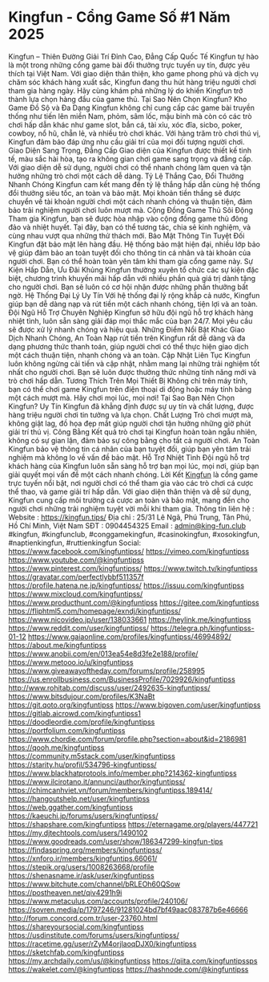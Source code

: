 # Kingfun - Cổng Game Số #1 Năm 2025
Kingfun – Thiên Đường Giải Trí Đỉnh Cao, Đẳng Cấp Quốc Tế
Kingfun tự hào là một trong những cổng game bài đổi thưởng trực tuyến uy tín, được yêu thích tại Việt Nam. Với giao diện thân thiện, kho game phong phú và dịch vụ chăm sóc khách hàng xuất sắc, Kingfun đang thu hút hàng triệu người chơi tham gia hàng ngày. Hãy cùng khám phá những lý do khiến Kingfun trở thành lựa chọn hàng đầu của game thủ.
Tại Sao Nên Chọn Kingfun?
Kho Game Đồ Sộ và Đa Dạng
Kingfun không chỉ cung cấp các game bài truyền thống như tiến lên miền Nam, phỏm, sâm lốc, mậu binh mà còn có các trò chơi hấp dẫn khác như game slot, bắn cá, tài xỉu, xóc đĩa, sicbo, poker, cowboy, nổ hũ, chẵn lẻ, và nhiều trò chơi khác. Với hàng trăm trò chơi thú vị, Kingfun đảm bảo đáp ứng nhu cầu giải trí của mọi đối tượng người chơi.
Giao Diện Sang Trọng, Đẳng Cấp
Giao diện của Kingfun được thiết kế tinh tế, màu sắc hài hòa, tạo ra không gian chơi game sang trọng và đẳng cấp. Với giao diện dễ sử dụng, người chơi có thể nhanh chóng làm quen và tận hưởng những trò chơi một cách dễ dàng.
Tỷ Lệ Thắng Cao, Đổi Thưởng Nhanh Chóng
Kingfun cam kết mang đến tỷ lệ thắng hấp dẫn cùng hệ thống đổi thưởng siêu tốc, an toàn và bảo mật. Mọi khoản tiền thắng sẽ được chuyển về tài khoản người chơi một cách nhanh chóng và thuận tiện, đảm bảo trải nghiệm người chơi luôn mượt mà.
Cộng Đồng Game Thủ Sôi Động
Tham gia Kingfun, bạn sẽ được hòa nhập vào cộng đồng game thủ đông đảo và nhiệt huyết. Tại đây, bạn có thể tương tác, chia sẻ kinh nghiệm, và cùng nhau vượt qua những thử thách mới.
Bảo Mật Thông Tin Tuyệt Đối
Kingfun đặt bảo mật lên hàng đầu. Hệ thống bảo mật hiện đại, nhiều lớp bảo vệ giúp đảm bảo an toàn tuyệt đối cho thông tin cá nhân và tài khoản của người chơi. Bạn có thể hoàn toàn yên tâm khi tham gia cổng game này.
Sự Kiện Hấp Dẫn, Ưu Đãi Khủng
Kingfun thường xuyên tổ chức các sự kiện đặc biệt, chương trình khuyến mãi hấp dẫn với nhiều phần quà giá trị dành tặng cho người chơi. Bạn sẽ luôn có cơ hội nhận được những phần thưởng bất ngờ.
Hệ Thống Đại Lý Uy Tín
Với hệ thống đại lý rộng khắp cả nước, Kingfun giúp bạn dễ dàng nạp và rút tiền một cách nhanh chóng, tiện lợi và an toàn.
Đội Ngũ Hỗ Trợ Chuyên Nghiệp
Kingfun sở hữu đội ngũ hỗ trợ khách hàng nhiệt tình, luôn sẵn sàng giải đáp mọi thắc mắc của bạn 24/7. Mọi yêu cầu sẽ được xử lý nhanh chóng và hiệu quả.
Những Điểm Nổi Bật Khác
Giao Dịch Nhanh Chóng, An Toàn
Nạp rút tiền trên Kingfun rất dễ dàng và đa dạng phương thức thanh toán, giúp người chơi có thể thực hiện giao dịch một cách thuận tiện, nhanh chóng và an toàn.
Cập Nhật Liên Tục
Kingfun luôn không ngừng cải tiến và cập nhật, nhằm mang lại những trải nghiệm tốt nhất cho người chơi. Bạn sẽ luôn được thưởng thức những tính năng mới và trò chơi hấp dẫn.
Tương Thích Trên Mọi Thiết Bị
Không chỉ trên máy tính, bạn có thể chơi game Kingfun trên điện thoại di động hoặc máy tính bảng một cách mượt mà. Hãy chơi mọi lúc, mọi nơi!
Tại Sao Bạn Nên Chọn Kingfun?
Uy Tín
Kingfun đã khẳng định được sự uy tín và chất lượng, được hàng triệu người chơi tin tưởng và lựa chọn.
Chất Lượng
Trò chơi mượt mà, không giật lag, đồ họa đẹp mắt giúp người chơi tận hưởng những giờ phút giải trí thú vị.
Công Bằng
Kết quả trò chơi tại Kingfun hoàn toàn ngẫu nhiên, không có sự gian lận, đảm bảo sự công bằng cho tất cả người chơi.
An Toàn
Kingfun bảo vệ thông tin cá nhân của bạn tuyệt đối, giúp bạn yên tâm trải nghiệm mà không lo về vấn đề bảo mật.
Hỗ Trợ Nhiệt Tình
Đội ngũ hỗ trợ khách hàng của Kingfun luôn sẵn sàng hỗ trợ bạn mọi lúc, mọi nơi, giúp bạn giải quyết mọi vấn đề một cách nhanh chóng.
Lời Kết
[Kingfun](https://kingfun.tips/) là cổng game trực tuyến nổi bật, nơi người chơi có thể tham gia vào các trò chơi cá cược thể thao, và game giải trí hấp dẫn. Với giao diện thân thiện và dễ sử dụng, Kingfun cung cấp môi trường cá cược an toàn và bảo mật, mang đến cho người chơi những trải nghiệm tuyệt vời mỗi khi tham gia.
Thông tin liên hệ :
Website : https://kingfun.tips/
Địa chỉ : 25/31 Lê Ngã, Phú Trung, Tân Phú, Hồ Chí Minh, Việt Nam
SĐT : 0904454325
Email : admin@king-fun.club
#kingfun, #kingfunclub, #conggamekingfun, #casinokingfun, #xosokingfun, #naptienkingfun, #ruttienkingfun 
Social:
https://www.facebook.com/kingfuntipss/
https://vimeo.com/kingfuntipss
https://www.youtube.com/@kingfuntipss
https://www.pinterest.com/kingfuntipss/
https://www.twitch.tv/kingfuntipss
https://gravatar.com/perfectlybbf511357f
https://profile.hatena.ne.jp/kingfuntipss/
https://issuu.com/kingfuntipss
https://www.mixcloud.com/kingfuntipss/
https://www.producthunt.com/@kingfuntipss
https://gitee.com/kingfuntipss
https://fliphtml5.com/homepage/exndj/kingfuntipss/
https://www.nicovideo.jp/user/138033661
https://heylink.me/kingfuntipss
https://www.reddit.com/user/kingfuntipss/
https://telegra.ph/kingfuntipss-01-12
https://www.gaiaonline.com/profiles/kingfuntipss/46994892/
https://about.me/kingfuntipss
https://www.anobii.com/en/013ea54e8d3fe2e188/profile/
https://www.metooo.io/u/kingfuntipss
https://www.giveawayoftheday.com/forums/profile/258995
https://us.enrollbusiness.com/BusinessProfile/7029926/kingfuntipss
http://www.rohitab.com/discuss/user/2492635-kingfuntipss/
https://www.bitsdujour.com/profiles/K3NaBt
https://git.qoto.org/kingfuntipss
https://www.bigoven.com/user/kingfuntipss
https://gitlab.aicrowd.com/kingfuntipss1
https://doodleordie.com/profile/kingfuntipss
https://portfolium.com/kingfuntipss
https://www.chordie.com/forum/profile.php?section=about&id=2186981
https://qooh.me/kingfuntipss
https://community.m5stack.com/user/kingfuntipss
https://starity.hu/profil/534796-kingfuntipss/
https://www.blackhatprotools.info/member.php?214362-kingfuntipss
https://www.ilcirotano.it/annunci/author/kingfuntipss/
https://chimcanhviet.vn/forum/members/kingfuntipss.189414/
https://hangoutshelp.net/user/kingfuntipss
https://web.ggather.com/kingfuntipss
https://kaeuchi.jp/forums/users/kingfuntipss/
https://shapshare.com/kingfuntipss
https://eternagame.org/players/447721
https://my.djtechtools.com/users/1490102
https://www.goodreads.com/user/show/186347299-kingfun-tips
https://findaspring.org/members/kingfuntipss/
https://xnforo.ir/members/kingfuntips.66061/
https://stepik.org/users/1008263668/profile
https://shenasname.ir/ask/user/kingfuntipss
https://www.bitchute.com/channel/bRLEOh60QSow
https://postheaven.net/qiv4291h9i
https://www.metaculus.com/accounts/profile/240106/
https://sovren.media/p/1797246/91281024bd7bf49aac083787b6e46666
http://forum.concord.com.tr/user-23760.html
https://shareyoursocial.com/kingfuntipss
https://usdinstitute.com/forums/users/kingfuntipss/
https://racetime.gg/user/rZyM4orjlaoqDJX0/kingfuntipss
https://sketchfab.com/kingfuntipss
https://my.archdaily.com/us/@kingfuntipss
https://qiita.com/kingfuntipssps
https://wakelet.com/@kingfuntipss
https://hashnode.com/@kingfuntipss